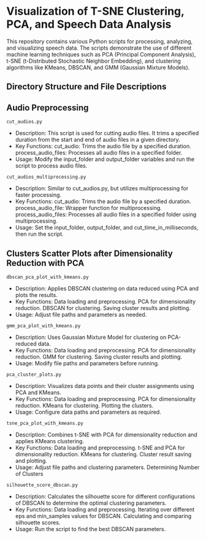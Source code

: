 # Visualization of T-SNE Clustering, PCA, and Speech Data Analysis
This repository contains various Python scripts for processing, analyzing, and visualizing speech data. The scripts demonstrate the use of different machine learning techniques such as PCA (Principal Component Analysis), t-SNE (t-Distributed Stochastic Neighbor Embedding), and clustering algorithms like KMeans, DBSCAN, and GMM (Gaussian Mixture Models).

## Directory Structure and File Descriptions

## Audio Preprocessing
`cut_audios.py`
- Description: This script is used for cutting audio files. It trims a specified duration from the start and end of audio files in a given directory.
- Key Functions:
cut_audio: Trims the audio file by a specified duration.
process_audio_files: Processes all audio files in a specified folder.
- Usage: Modify the input_folder and output_folder variables and run the script to process audio files.

`cut_audios_multiprocessing.py`
- Description: Similar to cut_audios.py, but utilizes multiprocessing for faster processing.
- Key Functions:
cut_audio: Trims the audio file by a specified duration.
process_audio_file: Wrapper function for multiprocessing.
process_audio_files: Processes all audio files in a specified folder using multiprocessing.
- Usage: Set the input_folder, output_folder, and cut_time_in_milliseconds, then run the script.

## Clusters Scatter Plots after Dimensionality Reduction with PCA
`dbscan_pca_plot_with_kmeans.py`
- Description: Applies DBSCAN clustering on data reduced using PCA and plots the results.
- Key Functions:
Data loading and preprocessing.
PCA for dimensionality reduction.
DBSCAN for clustering.
Saving cluster results and plotting.
- Usage: Adjust file paths and parameters as needed.

`gmm_pca_plot_with_kmeans.py`
- Description: Uses Gaussian Mixture Model for clustering on PCA-reduced data.
- Key Functions:
Data loading and preprocessing.
PCA for dimensionality reduction.
GMM for clustering.
Saving cluster results and plotting.
- Usage: Modify file paths and parameters before running.

`pca_cluster_plots.py`
- Description: Visualizes data points and their cluster assignments using PCA and KMeans.
- Key Functions:
Data loading and preprocessing.
PCA for dimensionality reduction.
KMeans for clustering.
Plotting the clusters.
- Usage: Configure data paths and parameters as required.

`tsne_pca_plot_with_kmeans.py`
- Description: Combines t-SNE with PCA for dimensionality reduction and applies KMeans clustering.
- Key Functions:
Data loading and preprocessing.
t-SNE and PCA for dimensionality reduction.
KMeans for clustering.
Cluster result saving and plotting.
- Usage: Adjust file paths and clustering parameters.
Determining Number of Clusters

`silhouette_score_dbscan.py`
- Description: Calculates the silhouette score for different configurations of DBSCAN to determine the optimal clustering parameters.
- Key Functions:
Data loading and preprocessing.
Iterating over different eps and min_samples values for DBSCAN.
Calculating and comparing silhouette scores.
- Usage: Run the script to find the best DBSCAN parameters.